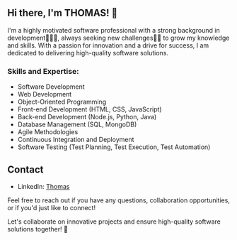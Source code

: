 ## Hi there, I'm THOMAS! 👋

I'm a highly motivated software professional with a strong background in development👨🏻‍💻, always seeking new challenges💪🏻 to grow my knowledge and skills. With a passion for innovation and a drive for success, I am dedicated to delivering high-quality software solutions.

### Skills and Expertise:

- Software Development
- Web Development
- Object-Oriented Programming
- Front-end Development (HTML, CSS, JavaScript)
- Back-end Development (Node.js, Python, Java)
- Database Management (SQL, MongoDB)
- Agile Methodologies
- Continuous Integration and Deployment
- Software Testing (Test Planning, Test Execution, Test Automation)

## Contact
- LinkedIn: [Thomas](https://www.linkedin.com/in/thomas-a-dev)
  
Feel free to reach out if you have any questions, collaboration opportunities, or if you'd just like to connect!

Let's collaborate on innovative projects and ensure high-quality software solutions together! 🚀
